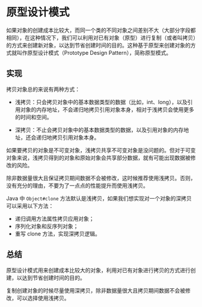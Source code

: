 # 原型设计模式

如果对象的创建成本比较大，而同一个类的不同对象之间差别不大（大部分字段都相同），在这种情况下，我们可以利用对已有对象（原型）进行复制（或者叫拷贝）的方式来创建新对象，以达到节省创建时间的目的。这种基于原型来创建对象的方式就叫作原型设计模式（Prototype Design Pattern），简称原型模式。	

## 实现

拷贝对象总的来说有两种方式：

- 浅拷贝：只会拷贝对象中的基本数据类型的数据（比如，int、long），以及引用对象的内存地址，不会递归地拷贝引用对象本身，相对于浅拷贝会使用更多的时间和空间。

- 深拷贝：不止会拷贝对象中的基本数据类型的数据，以及引用对象的内存地址，还会递归地拷贝引用对象本身。

如果要拷贝的对象是不可变对象，浅拷贝共享不可变对象是没问题的。但对于可变对象来说，浅拷贝得到的对象和原始对象会共享部分数据，就有可能出现数据被修改的风险。

除非数据量很大且保证拷贝期间数据不会被修改，这时候推荐使用浅拷贝。否则，没有充分的理由，不要为了一点点的性能提升而使用浅拷贝。

Java 中 `Object#clone` 方法默认是浅拷贝，如果我们想实现对一个对象的深拷贝可以采用以下方法：

- 递归调用方法属性拷贝应用对象；
- 序列化对象和反序列对象；
- 重写 clone 方法，实现深拷贝逻辑。

## 总结

原型设计模式用来创建成本比较大的对象，利用对已有对象进行拷贝的方式进行创建，以达到节省创建时间的目的。

复制创建对象的时候尽量使用深拷贝，除非数据量很大且拷贝期间数据不会被修改，可以选择使用浅拷贝。







